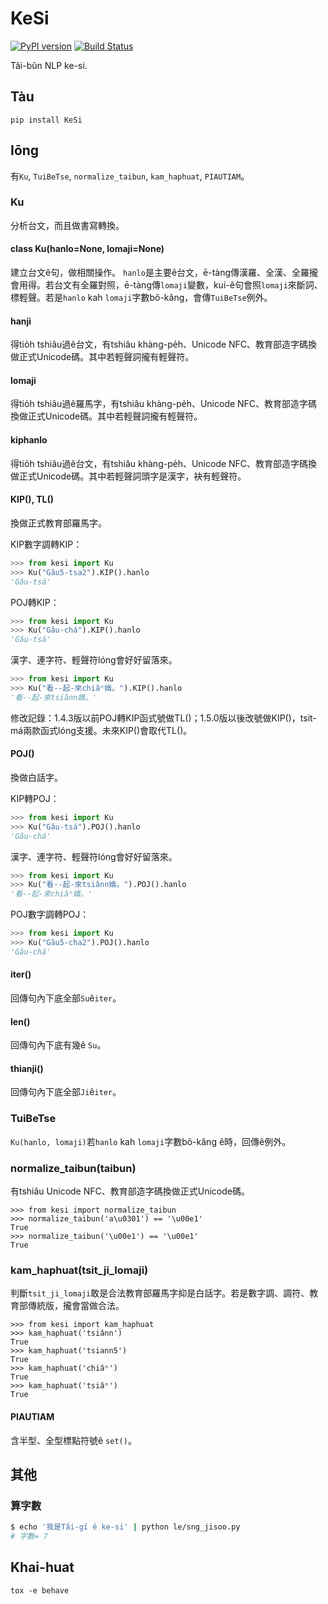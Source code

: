 # KeSi
[![PyPI version](https://badge.fury.io/py/KeSi.svg)](https://badge.fury.io/py/KeSi)
[![Build Status](https://app.travis-ci.com/i3thuan5/KeSi.svg?branch=master)](https://app.travis-ci.com/i3thuan5/KeSi)

Tâi-bûn NLP ke-si.

## Tàu
```
pip install KeSi
```

## Iōng

有`Ku`, `TuiBeTse`, `normalize_taibun`, `kam_haphuat`, `PIAUTIAM`。

### Ku

分析台文，而且做書寫轉換。

#### class Ku(hanlo=None, lomaji=None)

建立台文ê句，做相關操作。
`hanlo`是主要ê台文，ē-tàng傳漢羅、全漢、全羅攏會用得。若台文有全羅對照，ē-tàng傳`lomaji`變數，kui-ê句會照`lomaji`來斷詞、標輕聲。若是`hanlo` kah `lomaji`字數bô-kâng，會傳`TuiBeTse`例外。

#### hanji

得tio̍h tshiâu過ê台文，有tshiâu khàng-pe̍h、Unicode NFC、教育部造字碼換做正式Unicode碼。其中若輕聲詞攏有輕聲符。

#### lomaji

得tio̍h tshiâu過ê羅馬字，有tshiâu khàng-pe̍h、Unicode NFC、教育部造字碼換做正式Unicode碼。其中若輕聲詞攏有輕聲符。

#### kiphanlo

得tio̍h tshiâu過ê台文，有tshiâu khàng-pe̍h、Unicode NFC、教育部造字碼換做正式Unicode碼。其中若輕聲詞頭字是漢字，袂有輕聲符。

#### KIP(), TL()

換做正式教育部羅馬字。

KIP數字調轉KIP：

```python
>>> from kesi import Ku
>>> Ku("Gâu5-tsa2").KIP().hanlo
'Gâu-tsá'
```

POJ轉KIP：

```python
>>> from kesi import Ku
>>> Ku("Gâu-chá").KIP().hanlo
'Gâu-tsá'
```

漢字、連字符、輕聲符lóng會好好留落來。

```python
>>> from kesi import Ku
>>> Ku("看--起-來chiâⁿ媠。").KIP().hanlo
'看--起-來tsiânn媠。'
```

修改記錄：1.4.3版以前POJ轉KIP函式號做TL()；1.5.0版以後改號做KIP()，tsit-má兩款函式lóng支援。未來KIP()會取代TL()。

#### POJ()

換做白話字。

KIP轉POJ：

```python
>>> from kesi import Ku
>>> Ku("Gâu-tsá").POJ().hanlo
'Gâu-chá'
```

漢字、連字符、輕聲符lóng會好好留落來。

```python
>>> from kesi import Ku
>>> Ku("看--起-來tsiânn媠。").POJ().hanlo
'看--起-來chiâⁿ媠。'
```

POJ數字調轉POJ：

```python
>>> from kesi import Ku
>>> Ku("Gâu5-cha2").POJ().hanlo
'Gâu-chá'
```

#### __iter__()

回傳句內下底全部`Su`ê`iter`。

#### __len__()

回傳句內下底有幾ê `Su`。

#### thianji()

回傳句內下底全部`Ji`ê`iter`。

### TuiBeTse

`Ku(hanlo, lomaji)`若`hanlo` kah `lomaji`字數bô-kâng ê時，回傳ê例外。

### normalize_taibun(taibun)

有tshiâu Unicode NFC、教育部造字碼換做正式Unicode碼。

```
>>> from kesi import normalize_taibun
>>> normalize_taibun('a\u0301') == '\u00e1'
True
>>> normalize_taibun('\u00e1') == '\u00e1'
True
```

### kam_haphuat(tsit_ji_lomaji)

判斷`tsit_ji_lomaji`敢是合法教育部羅馬字抑是白話字。若是數字調、調符、教育部傳統版，攏會當做合法。

```
>>> from kesi import kam_haphuat
>>> kam_haphuat('tsiânn')
True
>>> kam_haphuat('tsiann5')
True
>>> kam_haphuat('chiâⁿ')
True
>>> kam_haphuat('tsiâⁿ')
True
```

#### PIAUTIAM

含半型、全型標點符號ê `set()`。

## 其他

### 算字數

```bash
$ echo '我是Tâi-gí ê ke-si' | python le/sng_jisoo.py
# 字數= 7
```

## Khai-huat
```
tox -e behave
```
